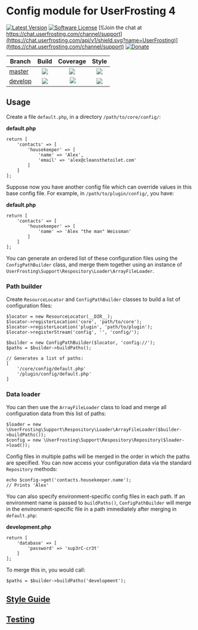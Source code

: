 # Config module for UserFrosting 4

[![Latest Version](https://img.shields.io/github/release/userfrosting/config.svg)](https://github.com/userfrosting/config/releases)
[![Software License](https://img.shields.io/badge/license-MIT-brightgreen.svg)](LICENSE.md)
[![Join the chat at https://chat.userfrosting.com/channel/support](https://chat.userfrosting.com/api/v1/shield.svg?name=UserFrosting)](https://chat.userfrosting.com/channel/support)
[![Donate](https://img.shields.io/badge/Open%20Collective-Donate-blue.svg)](https://opencollective.com/userfrosting#backer)

| Branch | Build | Coverage | Style |
| ------ |:-----:|:--------:|:-----:|
| [master][Config]  | [![][config-master-build]][config-travis] | [![][config-master-codecov]][config-codecov] | [![][config-style-master]][config-style] |
| [develop][config-develop] | [![][config-develop-build]][config-travis] | [![][config-develop-codecov]][config-codecov] | [![][config-style-develop]][config-style] |

<!-- Links -->
[Config]: https://github.com/userfrosting/config
[config-develop]: https://github.com/userfrosting/config/tree/develop
[config-version]: https://img.shields.io/github/release/userfrosting/config.svg
[config-master-build]: https://github.com/userfrosting/config/workflows/Build/badge.svg?branch=master
[config-master-codecov]: https://codecov.io/gh/userfrosting/config/branch/master/graph/badge.svg
[config-develop-build]: https://github.com/userfrosting/config/workflows/Build/badge.svg?branch=develop
[config-develop-codecov]: https://codecov.io/gh/userfrosting/config/branch/develop/graph/badge.svg
[config-releases]: https://github.com/userfrosting/config/releases
[config-travis]: https://github.com/userfrosting/config/actions?query=workflow%3ABuild
[config-codecov]: https://codecov.io/gh/userfrosting/config
[config-style-master]: https://github.styleci.io/repos/54955134/shield?branch=master&style=flat
[config-style-develop]: https://github.styleci.io/repos/54955134/shield?branch=develop&style=flat
[config-style]: https://github.styleci.io/repos/54955134

## Usage

Create a file `default.php`, in a directory `/path/to/core/config/`:

**default.php**

```
return [
    'contacts' => [
        'housekeeper' => [
            'name' => 'Alex',
            'email' => 'alex@cleansthetoilet.com'
        ]
    ]
];
```

Suppose now you have another config file which can override values in this base config file.  For example, in `/path/to/plugin/config/`, you have:

**default.php**

```
return [
    'contacts' => [
        'housekeeper' => [
            'name' => 'Alex "the man" Weissman'
        ]
    ]
];
```

You can generate an ordered list of these configuration files using the `ConfigPathBuilder` class, and merge them together using an instance of `UserFrosting\Support\Respository\Loader\ArrayFileLoader`.

### Path builder

Create `ResourceLocator` and `ConfigPathBuilder` classes to build a list of configuration files:

```
$locator = new ResourceLocator(__DIR__);
$locator->registerLocation('core', 'path/to/core');
$locator->registerLocation('plugin', 'path/to/plugin');
$locator->registerStream('config', '', 'config/');

$builder = new ConfigPathBuilder($locator, 'config://');
$paths = $builder->buildPaths();

// Generates a list of paths:
[
    '/core/config/default.php'
    '/plugin/config/default.php'
]
```

### Data loader

You can then use the `ArrayFileLoader` class to load and merge all configuration data from this list of paths:

```
$loader = new \UserFrosting\Support\Respository\Loader\ArrayFileLoader($builder->buildPaths());
$config = new \UserFrosting\Support\Respository\Repository($loader->load());
```

Config files in multiple paths will be merged in the order in which the paths are specified.  You can now access your configuration data via the standard `Repository` methods:

```
echo $config->get('contacts.housekeeper.name');
// Prints 'Alex'
```

You can also specify environment-specific config files in each path.  If an environment name is passed to `buildPaths()`, `ConfigPathBuilder` will merge in the environment-specific file in a path immediately after merging in `default.php`:

**development.php**

```
return [
    'database' => [
        'password' => 'sup3rC-cr3t'
    ]
];
```

To merge this in, you would call:

```
$paths = $builder->buildPaths('development');
```

## [Style Guide](STYLE-GUIDE.md)

## [Testing](RUNNING_TESTS.md)
